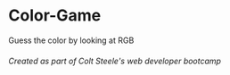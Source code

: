 # Color-Game
Guess the color by looking at RGB

###### Created as part of Colt Steele's web developer bootcamp

